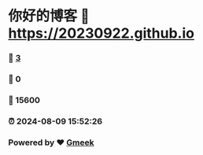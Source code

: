 # 你好的博客 :link: https://20230922.github.io 
### :page_facing_up: [3](https://20230922.github.io/tag.html) 
### :speech_balloon: 0 
### :hibiscus: 15600 
### :alarm_clock: 2024-08-09 15:52:26 
### Powered by :heart: [Gmeek](https://github.com/Meekdai/Gmeek)
